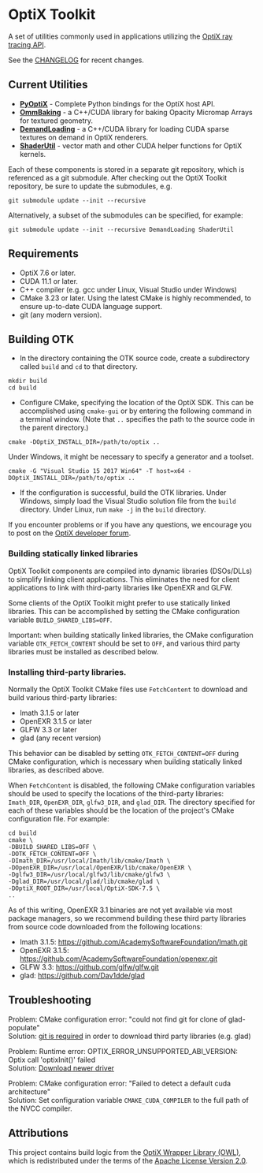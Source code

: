 
# OptiX Toolkit

A set of utilities commonly used in applications utilizing the [OptiX ray tracing API](https://developer.nvidia.com/rtx/ray-tracing/optix).

See the [CHANGELOG](CHANGELOG.md) for recent changes.

## Current Utilities
- **[PyOptiX](https://github.com/NVIDIA/otk-pyoptix)** - Complete Python bindings for the OptiX host API.
- **[OmmBaking](https://github.com/NVIDIA/otk-omm-baking)** - a C++/CUDA library for baking Opacity Micromap Arrays for textured geometry.
- **[DemandLoading](https://github.com/NVIDIA/otk-demand-loading)** -  a C++/CUDA library for loading CUDA sparse textures on demand in OptiX renderers.
- **[ShaderUtil](https://github.com/NVIDIA/otk-shader-util)** - vector math and other CUDA helper functions for OptiX kernels.

Each of these components is stored in a separate git repository, which is referenced as a git submodule.
After checking out the OptiX Toolkit repository, be sure to update the submodules, e.g.
```
git submodule update --init --recursive
```
Alternatively, a subset of the submodules can be specified, for example:
```
git submodule update --init --recursive DemandLoading ShaderUtil
```

## Requirements

- OptiX 7.6 or later.
- CUDA 11.1 or later.
- C++ compiler (e.g. gcc under Linux, Visual Studio under Windows)
- CMake 3.23 or later.  Using the latest CMake is highly recommended, to ensure up-to-date CUDA
language support.
- git (any modern version).

## Building OTK

- In the directory containing the OTK source code, create a subdirectory called `build` and `cd` to that directory.
```
mkdir build
cd build
```
- Configure CMake, specifying the location of the OptiX SDK.  This can be accomplished using `cmake-gui` or by entering the following command in a terminal window.  (Note that `..` specifies the path to the source code in the parent directory.)
```
cmake -DOptiX_INSTALL_DIR=/path/to/optix ..
```
Under Windows, it might be necessary to specify a generator and a toolset.  
```
cmake -G "Visual Studio 15 2017 Win64" -T host=x64 -DOptiX_INSTALL_DIR=/path/to/optix ..
```
- If the configuration is successful, build the OTK libraries.  Under Windows, simply load the Visual Studio solution file from the `build` directory.  Under Linux, run `make -j` in the `build` directory.

If you encounter problems or if you have any questions, we encourage you to post on the [OptiX developer forum](https://forums.developer.nvidia.com/c/gaming-and-visualization-technologies/visualization/optix/167).

### Building statically linked libraries

OptiX Toolkit components are compiled into dynamic libraries (DSOs/DLLs) to simplify linking client
applications.  This eliminates the need for client applications to link with third-party libraries
like OpenEXR and GLFW.

Some clients of the OptiX Toolkit might prefer to use statically linked libraries.  This can be accomplished
by setting the CMake configuration variable `BUILD_SHARED_LIBS=OFF`.

Important: when building statically linked libraries, the CMake configuration variable
`OTK_FETCH_CONTENT` should be set to `OFF`, and various third party libraries must be installed as
described below.

### Installing third-party libraries.

Normally the OptiX Toolkit CMake files use `FetchContent` to download and build various third-party
libraries:
- Imath 3.1.5 or later
- OpenEXR 3.1.5 or later
- GLFW 3.3 or later
- glad (any recent version)

This behavior can be disabled by setting `OTK_FETCH_CONTENT=OFF` during CMake configuration,
which is necessary when building statically linked libraries, as described above.

When `FetchContent` is disabled, the following CMake configuration variables should be used to
specify the locations of the third-party libraries: `Imath_DIR`, `OpenEXR_DIR`, `glfw3_DIR`, and
`glad_DIR`.  The directory specified for each of these variables should be the location of the
project's CMake configuration file.  For example:
```
cd build
cmake \
-DBUILD_SHARED_LIBS=OFF \
-DOTK_FETCH_CONTENT=OFF \
-DImath_DIR=/usr/local/Imath/lib/cmake/Imath \
-DOpenEXR_DIR=/usr/local/OpenEXR/lib/cmake/OpenEXR \
-Dglfw3_DIR=/usr/local/glfw3/lib/cmake/glfw3 \
-Dglad_DIR=/usr/local/glad/lib/cmake/glad \
-DOptiX_ROOT_DIR=/usr/local/OptiX-SDK-7.5 \
..
```

As of this writing, OpenEXR 3.1 binaries are not yet available via most package managers, so we
recommend building these third party libraries from source code downloaded from the following
locations:

- Imath 3.1.5: https://github.com/AcademySoftwareFoundation/Imath.git
- OpenEXR 3.1.5: https://github.com/AcademySoftwareFoundation/openexr.git
- GLFW 3.3: https://github.com/glfw/glfw.git
- glad: https://github.com/Dav1dde/glad

## Troubleshooting

Problem: CMake configuration error: "could not find git for clone of glad-populate" <br>
Solution: [git is required](https://git-scm.com/download) in order to download third party libraries (e.g. glad)

Problem: Runtime error: OPTIX_ERROR_UNSUPPORTED_ABI_VERSION: Optix call 'optixInit()' failed <br>
Solution: [Download newer driver](https://www.nvidia.com/download)

Problem: CMake configuration error: "Failed to detect a default cuda architecture" <br>
Solution: Set configuration variable `CMAKE_CUDA_COMPILER` to the full path of the NVCC compiler.

## Attributions

This project contains build logic from the
[OptiX Wrapper Library (OWL)](https://github.com/owl-project/owl),
which is redistributed under the terms of the
[Apache License Version 2.0](https://github.com/owl-project/owl/blob/master/LICENSE).
